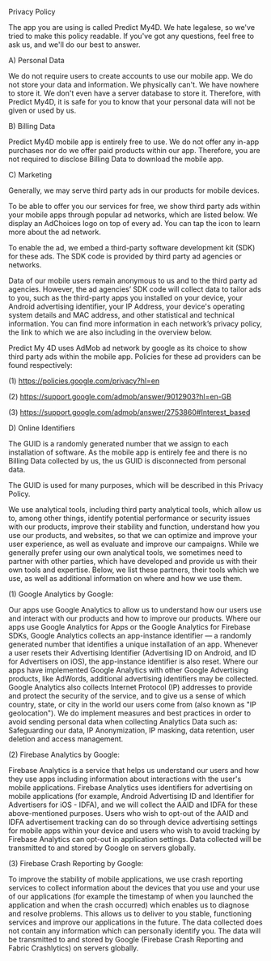 Privacy Policy

The app you are using is called Predict My4D. We hate legalese, so we've tried to make this policy readable. If you've got any questions, feel free to ask us, and we'll do our best to answer. 


A) Personal Data

We do not require users to create accounts to use our mobile app. We do not store your data and information. We physically can't. We have nowhere to store it. We don't even have a server database to store it. Therefore, with Predict My4D, it is safe for you to know that your personal data will not be given or used by us.

B) Billing Data

Predict My4D mobile app is entirely free to use. We do not offer any in-app purchases nor do we offer paid products within our app. Therefore, you are not required to disclose Billing Data to download the mobile app. 

C) Marketing

Generally, we may serve third party ads in our products for mobile devices.

To be able to offer you our services for free, we show third party ads within your mobile apps through popular ad networks, which are listed below. We display an AdChoices logo on top of every ad. You can tap the icon to learn more about the ad network.

To enable the ad, we embed a third-party software development kit (SDK) for these ads. The SDK code is provided by third party ad agencies or networks.

Data of our mobile users remain anonymous to us and to the third party ad agencies. However, the ad agencies’ SDK code will collect data to tailor ads to you, such as the third-party apps you installed on your device, your Android advertising identifier, your IP Address, your device's operating system details and MAC address, and other statistical and technical information. You can find more information in each network’s privacy policy, the link to which we are also including in the overview below.

Predict My 4D uses AdMob ad network by google as its choice to show third party ads within the mobile app. Policies for these ad providers can be found respectively: 

(1) https://policies.google.com/privacy?hl=en

(2) https://support.google.com/admob/answer/9012903?hl=en-GB

(3) https://support.google.com/admob/answer/2753860#Interest_based

D) Online Identifiers

The GUID is a randomly generated number that we assign to each installation of software. As the mobile app is entirely fee and there is no Billing Data collected by us, the us GUID is disconnected from personal data.

The GUID is used for many purposes, which will be described in this Privacy Policy.

We use analytical tools, including third party analytical tools, which allow us to, among other things, identify potential performance or security issues with our products, improve their stability and function, understand how you use our products, and websites, so that we can optimize and improve your user experience, as well as evaluate and improve our campaigns. While we generally prefer using our own analytical tools, we sometimes need to partner with other parties, which have developed and provide us with their own tools and expertise. Below, we list these partners, their tools which we use, as well as additional information on where and how we use them.

(1) Google Analytics by Google:

Our apps use Google Analytics to allow us to understand how our users use and interact with our products and how to improve our products. Where our apps use Google Analytics for Apps or the Google Analytics for Firebase SDKs, Google Analytics collects an app-instance identifier — a randomly generated number that identifies a unique installation of an app. Whenever a user resets their Advertising Identifier (Advertising ID on Android, and ID for Advertisers on iOS), the app-instance identifier is also reset. Where our apps have implemented Google Analytics with other Google Advertising products, like AdWords, additional advertising identifiers may be collected. Google Analytics also collects Internet Protocol (IP) addresses to provide and protect the security of the service, and to give us a sense of which country, state, or city in the world our users come from (also known as "IP geolocation"). We do implement measures and best practices in order to avoid sending personal data when collecting Analytics Data such as: Safeguarding our data, IP Anonymization, IP masking, data retention, user deletion and access management.

(2) Firebase Analytics by Google:

Firebase Analytics is a service that helps us understand our users and how they use apps including information about interactions with the user's mobile applications. Firebase Analytics uses identifiers for advertising on mobile applications (for example, Android Advertising ID and Identifier for Advertisers for iOS - IDFA), and we will collect the AAID and IDFA for these above-mentioned purposes. Users who wish to opt-out of the AAID and IDFA advertisement tracking can do so through device advertising settings for mobile apps within your device and users who wish to avoid tracking by Firebase Analytics can opt-out in application settings. Data collected will be transmitted to and stored by Google on servers globally.

(3) Firebase Crash Reporting by Google:

To improve the stability of mobile applications, we use crash reporting services to collect information about the devices that you use and your use of our applications (for example the timestamp of when you launched the application and when the crash occurred) which enables us to diagnose and resolve problems. This allows us to deliver to you stable, functioning services and improve our applications in the future. The data collected does not contain any information which can personally identify you. The data will be transmitted to and stored by Google (Firebase Crash Reporting and Fabric Crashlytics) on servers globally.
